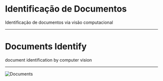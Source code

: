 # Identificação de Documentos 

Identificação de documentos via visão computacional

-------

# Documents Identify

document identification by computer vision

-------

![Documents](images/docuemntos.jpeg)
